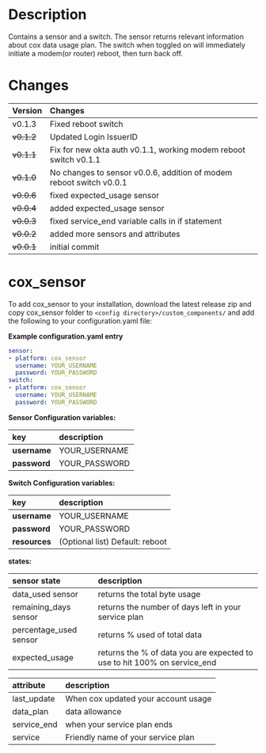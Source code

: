 # Description

Contains a sensor and a switch. The sensor returns relevant information about cox data usage plan. The switch when toggled on will immediately initiate a modem(or router) reboot, then turn back off. 
 
# Changes

Version | Changes
:--- | :---
v0.1.3 | Fixed reboot switch
<strike>v0.1.2</strike> | Updated Login IssuerID
<strike>v0.1.1</strike> | Fix for new okta auth v0.1.1, working modem reboot switch v0.1.1
<strike>v0.1.0</strike> | No changes to sensor v0.0.6, addition of modem reboot switch v0.0.1
<strike>v0.0.6</strike> | fixed expected_usage sensor
<strike>v0.0.4</strike> | added expected_usage sensor
<strike>v0.0.3</strike> | fixed service_end variable calls in if statement
<strike>v0.0.2</strike> | added more sensors and attributes
<strike>v0.0.1</strike> | initial commit

# cox_sensor

To add cox_sensor to your installation, download the latest release zip and copy cox_sensor folder to `<config directory>/custom_components/` and add the following to your configuration.yaml file:

**Example configuration.yaml entry**
```yaml
sensor:
- platform: cox_sensor
  username: YOUR_USERNAME
  password: YOUR_PASSWORD
switch:
- platform: cox_sensor
  username: YOUR_USERNAME
  password: YOUR_PASSWORD
```
**Sensor Configuration variables:**  

key | description  
:--- | :---  
**username** | YOUR_USERNAME
**password** | YOUR_PASSWORD

**Switch Configuration variables:**  

key | description  
:--- | :---  
**username** | YOUR_USERNAME
**password** | YOUR_PASSWORD
**resources** | (Optional list) Default: reboot


**states:** 

sensor state | description
:-- | :--
data_used sensor | returns the total byte usage
remaining_days sensor | returns the number of days left in your service plan
percentage_used sensor | returns % used of total data
expected_usage | returns the % of data you are expected to use to hit 100% on service_end

attribute | description  
:--- | :---  
last_update | When cox updated your account usage
data_plan | data allowance
service_end | when your service plan ends
service | Friendly name of your service plan
